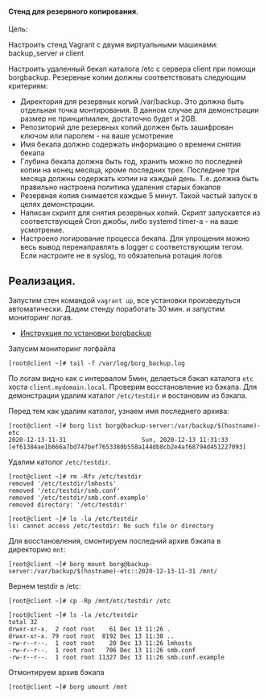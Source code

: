 #### Стенд для резервного копирования.

Цель:

Настроить стенд Vagrant с двумя виртуальными машинами: backup_server и client

Настроить удаленный бекап каталога /etc c сервера client при помощи borgbackup. Резервные копии должны соответствовать следующим критериям:

- Директория для резервных копий /var/backup. Это должна быть отдельная точка монтирования. В данном случае для демонстрации размер не принципиален, достаточно будет и 2GB.
- Репозиторий дле резервных копий должен быть зашифрован ключом или паролем - на ваше усмотрение
- Имя бекапа должно содержать информацию о времени снятия бекапа
- Глубина бекапа должна быть год, хранить можно по последней копии на конец месяца, кроме последних трех. Последние три месяца должны содержать копии на каждый день. Т.е. должна быть правильно настроена политика удаления старых бэкапов
- Резервная копия снимается каждые 5 минут. Такой частый запуск в целях демонстрации.
- Написан скрипт для снятия резервных копий. Скрипт запускается из соответствующей Cron джобы, либо systemd timer-а - на ваше усмотрение.
- Настроено логирование процесса бекапа. Для упрощения можно весь вывод перенаправлять в logger с соответствующим тегом. Если настроите не в syslog, то обязательна ротация логов


## Реализация.

Запустим стен командой `vagrant up`, все установки произведуться автоматически. Дадим стенду поработать 30 мин. и запустим мониторинг логав.

- [Инструкция по установки borgbackup ](./INSTALL.md)

Запусим мониторинг логфайла
```
[root@client ~]# tail -f /var/log/borg_backup.log 
```
По логам видно как с интервалом 5мин, делаеться бэкап каталога `etc` хоста `client.mydomain.local`. Проверим восстановление из бэкапа. Для демонстрации удалим каталог `/etc/testdir` и востановим из бэкапа.

Перед тем как удалим католог, узнаем имя последнего архива:
```
[root@client ~]# borg list borg@backup-server:/var/backup/$(hostname)-etc
2020-12-13-11-31                     Sun, 2020-12-13 11:31:33 [ef61384ae1b666a7bd747bef7653380b558a144db8cb2e4af68794d451227093]
```
Удалим католог `/etc/testdir`.
```
[root@client ~]# rm -Rfv /etc/testdir
removed '/etc/testdir/lmhosts'
removed '/etc/testdir/smb.conf'
removed '/etc/testdir/smb.conf.example'
removed directory: '/etc/testdir'
```
```
[root@client ~]# ls -la /etc/testdir
ls: cannot access /etc/testdir: No such file or directory
```

Для восстановления, смонтируем последний архив бэкапа в директорию `mnt`:
```
[root@client ~]# borg mount borg@backup-server:/var/backup/$(hostname)-etc::2020-12-13-11-31 /mnt/
```
Вернем testdir в /etc:
```
[root@client ~]# cp -Rp /mnt/etc/testdir /etc
```
```
[root@client ~]# ls -la /etc/testdir
total 32
drwxr-xr-x.  2 root root    61 Dec 13 11:26 .
drwxr-xr-x. 79 root root  8192 Dec 13 11:38 ..
-rw-r--r--.  1 root root    20 Dec 13 11:26 lmhosts
-rw-r--r--.  1 root root   706 Dec 13 11:26 smb.conf
-rw-r--r--.  1 root root 11327 Dec 13 11:26 smb.conf.example
```
Отмонтируем архив бэкапа
```
[root@client ~]# borg umount /mnt
```
